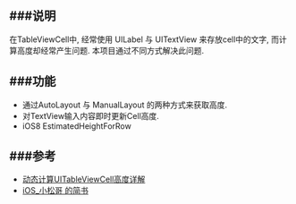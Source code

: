 ###说明
---
在TableViewCell中, 经常使用 UILabel 与 UITextView 来存放cell中的文字, 而计算高度却经常产生问题. 本项目通过不同方式解决此问题.


###功能
---
* 通过AutoLayout 与 ManualLayout 的两种方式来获取高度.
* 对TextView输入内容即时更新Cell高度.
* iOS8 EstimatedHeightForRow


###参考
---
* [动态计算UITableViewCell高度详解](http://www.cocoachina.com/industry/20140604/8668.html)
* [iOS_小松哥 的简书](http://www.jianshu.com/p/64f0e1557562)